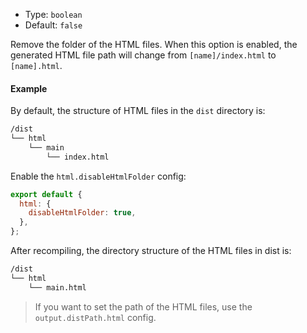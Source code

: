 - Type: `boolean`
- Default: `false`

Remove the folder of the HTML files. When this option is enabled, the generated HTML file path will change from `[name]/index.html` to `[name].html`.

#### Example

By default, the structure of HTML files in the `dist` directory is:

```bash
/dist
└── html
    └── main
        └── index.html
```

Enable the `html.disableHtmlFolder` config:

```js
export default {
  html: {
    disableHtmlFolder: true,
  },
};
```

After recompiling, the directory structure of the HTML files in dist is:

```bash
/dist
└── html
    └── main.html
```

> If you want to set the path of the HTML files, use the `output.distPath.html` config.
